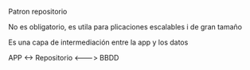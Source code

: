 Patron repositorio

No es obligatorio, es utila para plicaciones escalables i de gran tamaño

Es una capa de intermediación entre la app y los datos

APP <-> Repositorio <---> BBDD